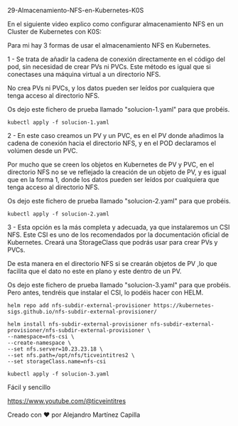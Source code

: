 29-Almacenamiento-NFS-en-Kubernetes-K0S

En el siguiente video explico como configurar almacenamiento NFS en un Cluster de Kubernetes con K0S:

Para mi hay 3 formas de usar el almacenamiento NFS en Kubernetes. 

1 - Se trata de añadir la cadena de conexión directamente en el código del pod, sin necesidad de crear PVs ni PVCs. Este método es igual que si conectases una máquina virtual a un directorio NFS.

No crea PVs ni PVCs, y los datos pueden ser leídos por cualquiera que tenga acceso al directorio NFS.

Os dejo este fichero de prueba llamado "solucion-1.yaml" para que probéis.

```
kubectl apply -f solucion-1.yaml
```

2 - En este caso creamos un PV y un PVC, es en el PV donde añadimos la cadena de conexión hacia el directorio NFS, y en el POD declaramos el volúmen desde un PVC.

Por mucho que se creen los objetos en Kubernetes de PV y PVC, en el directorio NFS no se ve reflejado la creación de un objeto de PV, y es igual que en la forma 1, donde los datos pueden ser leídos por cualquiera que tenga acceso al directorio NFS.

Os dejo este fichero de prueba llamado "solucion-2.yaml" para que probéis.

```
kubectl apply -f solucion-2.yaml
```

3 - Esta opción es la más completa y adecuada, ya que instalaremos un CSI NFS. Este CSI es uno de los recomendados por la documentación oficial de Kubernetes. Creará una StorageClass que podrás usar para crear PVs y PVCs.

De esta manera en el directorio NFS si se crearán objetos de PV ,lo que facilita que el dato no este en plano y este dentro de un PV.

Os dejo este fichero de prueba llamado "solucion-3.yaml" para que probéis. Pero antes, tendréis que instalar el CSI, lo podéis hacer con HELM.

```
helm repo add nfs-subdir-external-provisioner https://kubernetes-sigs.github.io/nfs-subdir-external-provisioner/
```

```
helm install nfs-subdir-external-provisioner nfs-subdir-external-provisioner/nfs-subdir-external-provisioner \
--namespace=nfs-csi \
--create-namespace \
--set nfs.server=10.23.23.18 \
--set nfs.path=/opt/nfs/ticveintitres2 \
--set storageClass.name=nfs-csi
```

```
kubectl apply -f solucion-3.yaml
```

Fácil y sencillo

https://www.youtube.com/@ticveintitres

Creado con ❤️ por Alejandro Martínez Capilla
